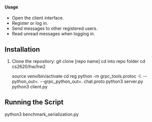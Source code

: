 
#### **Usage**

- Open the client interface.
- Register or log in.
- Send messages to other registered users.
- Read unread messages when logging in.

## Installation
1. Clone the repository:
   git clone [repo name]
   cd into repo folder
   cd cs2620/hw/hw2

   source venv/bin/activate
   cd reg
   python -m grpc_tools.protoc -I. --python_out=. --grpc_python_out=. chat.proto
   python3 server.py
   python3 client.py


## Running the Script

python3 benchmark_serialization.py

